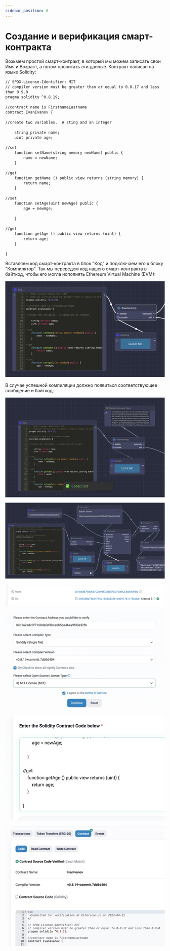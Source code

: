 ```yaml
---
sidebar_position: 6
---
```


# Создание и верификация смарт-контракта

Возьмем простой смарт-контракт, в который мы можем записать свои Имя и Возраст, а потом прочитать эти данные. Контракт написан на языке Solidity:

```
// SPDX-License-Identifier: MIT
// compiler version must be greater than or equal to 0.8.17 and less than 0.9.0
pragma solidity ^0.8.19;

//contract name is FirstnameLastname
contract IvanIvanov {

//create two variables.  A sting and an integer

    string private name;
    uint private age;

//set
    function setName(string memory newName) public {
        name = newName;
    }

//get
    function getName () public view returns (string memory) {
        return name;
    }
    
//set
    function setAge(uint newAge) public {
        age = newAge;
        
    }

//get
    function getAge () public view returns (uint) {
        return age;
    }
    
}
```

Вставляем код смарт-контракта в блок "Код" и подключаем его к блоку "Компилятор". Так мы переведем код нашего смарт-контракта в байткод, чтобы его могла исполнять Ethereum Virtual Machine (EVM): 

![Текст с описанием картинки](https://github.com/web3man/web3on/raw/docusaurus/static/img/docs-img/sc-create.png)

В случае успешной компиляции должно появиться соответствующее сообщение и байткод:

![Текст с описанием картинки](https://github.com/web3man/web3on/raw/docusaurus/static/img/docs-img/sc-create1.png)


![Текст с описанием картинки](https://github.com/web3man/web3on/raw/docusaurus/static/img/docs-img/sc-create2.png)

![Текст с описанием картинки](https://github.com/web3man/web3on/raw/docusaurus/static/img/docs-img/sc-create3.png)

![Текст с описанием картинки](https://github.com/web3man/web3on/raw/docusaurus/static/img/docs-img/sc-create4.png)

![Текст с описанием картинки](https://github.com/web3man/web3on/raw/docusaurus/static/img/docs-img/sc-create5.png)

![Текст с описанием картинки](https://github.com/web3man/web3on/raw/docusaurus/static/img/docs-img/sc-create6.png)
